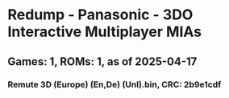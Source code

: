 # Redump - Panasonic - 3DO Interactive Multiplayer MIAs
## Games: 1, ROMs: 1, as of 2025-04-17

### Remute 3D (Europe) (En,De) (Unl).bin, CRC: 2b9e1cdf
